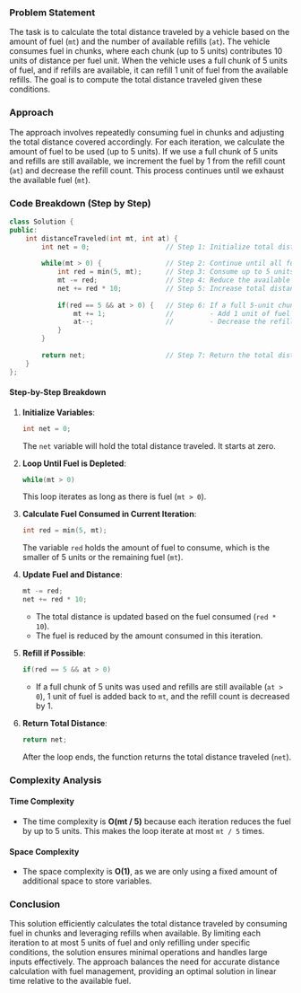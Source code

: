 ### Problem Statement

The task is to calculate the total distance traveled by a vehicle based on the amount of fuel (`mt`) and the number of available refills (`at`). The vehicle consumes fuel in chunks, where each chunk (up to 5 units) contributes 10 units of distance per fuel unit. When the vehicle uses a full chunk of 5 units of fuel, and if refills are available, it can refill 1 unit of fuel from the available refills. The goal is to compute the total distance traveled given these conditions.

### Approach

The approach involves repeatedly consuming fuel in chunks and adjusting the total distance covered accordingly. For each iteration, we calculate the amount of fuel to be used (up to 5 units). If we use a full chunk of 5 units and refills are still available, we increment the fuel by 1 from the refill count (`at`) and decrease the refill count. This process continues until we exhaust the available fuel (`mt`). 

### Code Breakdown (Step by Step)

```cpp
class Solution {
public:
    int distanceTraveled(int mt, int at) {        
        int net = 0;                   // Step 1: Initialize total distance covered to zero.
        
        while(mt > 0) {                // Step 2: Continue until all fuel is consumed.
            int red = min(5, mt);      // Step 3: Consume up to 5 units of fuel or remaining fuel.
            mt -= red;                 // Step 4: Reduce the available fuel by `red`.
            net += red * 10;           // Step 5: Increase total distance by `red * 10`.
            
            if(red == 5 && at > 0) {   // Step 6: If a full 5-unit chunk is used and refills are available:
                mt += 1;               //         - Add 1 unit of fuel from refill.
                at--;                  //         - Decrease the refill count.
            }
        }
        
        return net;                    // Step 7: Return the total distance traveled.
    }
};
```

#### Step-by-Step Breakdown

1. **Initialize Variables**:
   ```cpp
   int net = 0;
   ```
   The `net` variable will hold the total distance traveled. It starts at zero.

2. **Loop Until Fuel is Depleted**:
   ```cpp
   while(mt > 0)
   ```
   This loop iterates as long as there is fuel (`mt > 0`).

3. **Calculate Fuel Consumed in Current Iteration**:
   ```cpp
   int red = min(5, mt);
   ```
   The variable `red` holds the amount of fuel to consume, which is the smaller of 5 units or the remaining fuel (`mt`).

4. **Update Fuel and Distance**:
   ```cpp
   mt -= red;
   net += red * 10;
   ```
   - The total distance is updated based on the fuel consumed (`red * 10`).
   - The fuel is reduced by the amount consumed in this iteration.

5. **Refill if Possible**:
   ```cpp
   if(red == 5 && at > 0)
   ```
   - If a full chunk of 5 units was used and refills are still available (`at > 0`), 1 unit of fuel is added back to `mt`, and the refill count is decreased by 1.

6. **Return Total Distance**:
   ```cpp
   return net;
   ```
   After the loop ends, the function returns the total distance traveled (`net`).

### Complexity Analysis

#### Time Complexity
- The time complexity is **O(mt / 5)** because each iteration reduces the fuel by up to 5 units. This makes the loop iterate at most `mt / 5` times.

#### Space Complexity
- The space complexity is **O(1)**, as we are only using a fixed amount of additional space to store variables.

### Conclusion

This solution efficiently calculates the total distance traveled by consuming fuel in chunks and leveraging refills when available. By limiting each iteration to at most 5 units of fuel and only refilling under specific conditions, the solution ensures minimal operations and handles large inputs effectively. The approach balances the need for accurate distance calculation with fuel management, providing an optimal solution in linear time relative to the available fuel.